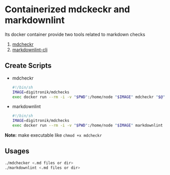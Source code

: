 # Containerized mdckeckr and markdownlint

Its docker container provide two tools related to markdown checks

1. [mdcheckr](https://github.com/mike42/mdcheckr)
2. [markdownlint-cli](https://github.com/igorshubovych/markdownlint-cli)

## Create Scripts

- mdcheckr

    ```sh
    #!/bin/sh
    IMAGE=digitronik/mdchecks
    exec docker run --rm -i -v "$PWD":/home/node "$IMAGE" mdcheckr "$@"
    ```

- markdownlint

    ```sh
    #!/bin/sh
    IMAGE=digitronik/mdchecks
    exec docker run --rm -i -v "$PWD":/home/node "$IMAGE" markdownlint "$@"
    ```

**Note:** make executable like `chmod +x mdcheckr`

## Usages

```sh
./mdchecker <.md files or dir>
./markdownlint <.md files or dir>
```
